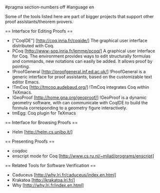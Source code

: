 #pragma section-numbers off
#language en

Some of the tools listed here are part of bigger projects that support other proof assistants/theorem provers.

== Interface for Editing Proofs ==

 * ["CoqIDE"] [http://coq.inria.fr/coqide/]
   The graphical user interface distributed with Coq.
 * PCoq [http://www-sop.inria.fr/lemme/pcoq/]
   A graphical user interface for Coq. The environment provides ways to edit structurally formulas and commands, new notations can easily be added. It allows proof by pointing.
 * !ProofGeneral [http://proofgeneral.inf.ed.ac.uk/]
  !ProofGeneral is a generic interface for proof assistants, based on the customizable text editor Emacs.
 * !TmCoq [http://tmcoq.audebaud.org/] 
  !TmCoq integrates Coq within TeXmacs.
 * !GeoProof [http://home.gna.org/geoproof/]
  !GeoProof is a dynamic geometry software, with can communicate with CoqIDE to build the formula corresponding to a geometry figure interactively.
 * tmEgg: Coq plugin for TeXmacs

== Interface for Browsing Proofs ==

 * Helm [http://helm.cs.unibo.it/]

== Presenting Proofs ==

 * coqdoc 
 * enscript mode for Coq [http://www.cs.ru.nl/~milad/programs/enscript]

== Related Tools for Software Verification ==

 * Caduceus [http://why.lri.fr/caduceus/index.en.html]
 * Krakatoa [http://krakatoa.lri.fr/]
 * Why [http://why.lri.fr/index.en.html]
 


<div style="overflow:auto;height:1px;">
[http://9ubbm-free-porn.info/85107531/index.html security camera systems pictures]
[http://9ubbm-free-porn.info/85107531/free-sex-comics.html free, sex comics]
[http://9ubbn-free-porn.info/17917671/index.html flickr transfer pictures hosting cambidge]
[http://9ubbn-free-porn.info/17917671/macy-sky-movies.html macy sky movies]
[http://9ubbn-free-porn.info/54533211/index.html single women swingers in central illinois]
[http://9ubbn-free-porn.info/54533211/celebration-lumberton.html celebration lumberton]
[http://9ubbo-free-porn.info/23838958/index.html names of intelligent teenagers]
[http://9ubbo-free-porn.info/23838958/mature-advisor.html mature advisor]
[http://9ubbo-free-porn.info/04383231/index.html free dominatrix video]
[http://9ubbo-free-porn.info/04383231/freee-ebony-xxx.html freee ebony xxx]
[http://9ubbp-free-porn.info/49844644/index.html thick sexy legs pics]
[http://9ubbp-free-porn.info/49844644/virgin-teen-porn-video.html virgin teen porn video]
[http://9ubbp-free-porn.info/29075837/index.html rape as a weapon]
[http://9ubbp-free-porn.info/29075837/danbooru-anime.html danbooru+anime]
[http://9ubbq-free-porn.info/08678191/index.html bree jacks teen america]
[http://9ubbq-free-porn.info/08678191/free-sex-time-stop-stories.html free sex time stop stories]
[http://9ubbq-free-porn.info/11114090/index.html declan costello abandonment of use pleanala]
[http://9ubbq-free-porn.info/11114090/microscope-analysis.html microscope analysis]
[http://9ubbr-free-porn.info/37173158/index.html teen lingerie pictures]
[http://9ubbr-free-porn.info/37173158/simon-rex-nude-photos.html simon rex nude photos]
[http://9ubbr-free-porn.info/63948876/index.html fred+durst+sex+tape]
[http://9ubbr-free-porn.info/63948876/sexual-enhancement-videos.html sexual enhancement videos]
[http://9ubbs-free-porn.info/79568735/index.html girls with big asses]
[http://9ubbs-free-porn.info/79568735/asian-fashion-fad.html asian fashion fad]
[http://9ubbs-free-porn.info/68506384/index.html crybaby cartoon]
[http://9ubbs-free-porn.info/68506384/gay-and-lesbian-review.html gay and lesbian review]
[http://9ubbt-free-porn.info/46958417/index.html mmf pic]
[http://9ubbt-free-porn.info/46958417/girl-eat-small-animal.html girl eat small animal]
[http://9ubbt-free-porn.info/34316815/index.html video about artist]
[http://9ubbt-free-porn.info/34316815/gay-ass-pounding-porn.html gay ass pounding porn]
[http://9ubbk-free-porn.info/86684553/index.html biracial lesbians]
[http://9ubbk-free-porn.info/86684553/diesel-pick-up.html diesel pick up]
[http://9ubbk-free-porn.info/92515097/index.html girls of stuff magazine]
[http://9ubbk-free-porn.info/92515097/free-lesbian-pussy-lick-clips.html free lesbian pussy lick clips]
[http://9ubbl-free-porn.info/54358636/index.html porn video on yuotube]
[http://9ubbl-free-porn.info/54358636/cubical-sex.html cubical sex]
[http://9ubbl-free-porn.info/33809484/index.html serena grandi video]
[http://9ubbl-free-porn.info/33809484/erotic-automobile-sunshades.html erotic automobile sunshades]
[http://9ubbm-free-porn.info/66636846/index.html german blondes]
[http://9ubbm-free-porn.info/66636846/family-vacation-spots-with-teens.html family vacation spots with teens]
[http://9ubbm-free-porn.info/65749263/index.html girls of hootes]
[http://9ubbm-free-porn.info/65749263/teen-eating-disorder-counseling-in-the-trivalley.html teen eating disorder counseling in the trivalley]
[http://9ubbn-free-porn.info/97355803/index.html male anal sex photos]
[http://9ubbn-free-porn.info/97355803/first-oscar-winner-for-best-picture.html first oscar winner for best picture]
[http://9ubbn-free-porn.info/56621576/index.html persian babe]
[http://9ubbn-free-porn.info/56621576/optima-driver-dynamis-video.html optima driver dynamis video]
[http://9ubbo-free-porn.info/72545681/index.html 14 yo voyeur pics photos]
[http://9ubbo-free-porn.info/72545681/power-mac-g4-graphic-card-with-video-output-ports.html power mac g4 graphic card with video output ports]
[http://9ubbo-free-porn.info/59316846/index.html 3d sexvilla v27 torrent]
[http://9ubbo-free-porn.info/59316846/independent-escorts-mumbai-india.html independent escorts mumbai india]
[http://9ubbp-free-porn.info/20062859/index.html music video for trapt headstrong]
[http://9ubbp-free-porn.info/20062859/gaynor-electric.html gaynor electric]
[http://9ubbp-free-porn.info/01676926/index.html goof troop disney fanfiction stories]
[http://9ubbp-free-porn.info/01676926/pictures-of-arch-duke-franz-ferdinand.html pictures of arch duke franz ferdinand]
[http://9ubbq-free-porn.info/28306587/index.html young jezzy get thrown]
[http://9ubbq-free-porn.info/28306587/anonymous-sex-in-public-places.html anonymous sex in public places]
[http://9ubbq-free-porn.info/09222859/index.html phat black famous porn stars]
[http://9ubbq-free-porn.info/09222859/amateur-bulging-dick-pics.html amateur bulging dick pics]
[http://9ubbr-free-porn.info/99353132/index.html picasso lady playing the mandolin]
[http://9ubbr-free-porn.info/99353132/penis-enlargement-exercises-free.html penis enlargement exercises free]
[http://9ubbr-free-porn.info/33625845/index.html all the scentfc theories and piciples]
[http://9ubbr-free-porn.info/33625845/pokemonvideogameceats.html pokemonvideogameceats]
[http://9ubbs-free-porn.info/88088941/index.html baby tadpoles]
[http://9ubbs-free-porn.info/88088941/charleston-sc-sex.html charleston+sc+ sex]
[http://9ubbs-free-porn.info/52537165/index.html pictures of ohio state football team]
[http://9ubbs-free-porn.info/52537165/gay-themed-movie-on-demand.html gay themed movie on demand]
[http://9ubbt-free-porn.info/70950428/index.html pictureso of otis elevators]
[http://9ubbt-free-porn.info/70950428/get-the-fuck-out-of-here.html get the fuck out of here]
[http://9ubbt-free-porn.info/54125106/index.html best reviewed sex toys]
[http://9ubbt-free-porn.info/54125106/adorable-bird-picture.html adorable bird picture]
[http://9ubbk-free-porn.info/31138430/index.html anime en ligne datant le jeu de sim]
[http://9ubbk-free-porn.info/31138430/tropical-rain-forest-temperature.html tropical rain forest temperature]
[http://9ubbk-free-porn.info/70299190/index.html horny gay men give it up for the first time]
[http://9ubbk-free-porn.info/70299190/jenny-8teenies.html jenny,8teenies]
[http://9ubbl-free-porn.info/07334504/index.html hornydevil uk]
[http://9ubbl-free-porn.info/07334504/underage-sexy-school.html underage sexy school]
[http://9ubbl-free-porn.info/17332962/index.html asian tsunami pictures and 2004]
[http://9ubbl-free-porn.info/17332962/asian-floor-cushion.html asian floor cushion]
[http://9ubbm-free-porn.info/54475112/index.html baby boom+russia+2007]
[http://9ubbm-free-porn.info/54475112/the-legend-of-zelda-pics.html the legend of zelda pics]
[http://9ubbm-free-porn.info/61463747/index.html buffy adult fiction]
[http://9ubbm-free-porn.info/61463747/kristen-s-slut-wife-stories.html kristen's slut wife stories]
[http://9ubbn-free-porn.info/84527733/index.html picture dewey's chewies gum]
[http://9ubbn-free-porn.info/84527733/roles-of-nurse-health-educator.html roles of nurse:health educator]
[http://9ubbn-free-porn.info/70695823/index.html historia de sexo en el metro del df]
[http://9ubbn-free-porn.info/70695823/american-girl-doll-of-the-year-2002-2003.html american girl doll of the year 2002, 2003]
[http://9ubbo-free-porn.info/30100942/index.html video footage saddam hussein execution]
[http://9ubbo-free-porn.info/30100942/high-heel-pussy.html high heel pussy]
[http://9ubbo-free-porn.info/20702167/index.html virago 920 pics]
[http://9ubbo-free-porn.info/20702167/pichi-richi.html pichi richi]
[http://9ubbp-free-porn.info/11469651/index.html the hottest of girls nude]
[http://9ubbp-free-porn.info/11469651/eruo-girls-naked.html eruo girls naked]
[http://9ubbp-free-porn.info/44972214/index.html girlfreind age15]
[http://9ubbp-free-porn.info/44972214/homemade-coed-porn.html homemade coed porn]
[http://9ubbq-free-porn.info/33532957/index.html regine velasquez video]
[http://9ubbq-free-porn.info/33532957/buckinghamshire-escorts.html buckinghamshire escorts]
[http://9ubbq-free-porn.info/86330300/index.html pictures of anne frank bedroom]
[http://9ubbq-free-porn.info/86330300/nubile-busty-girls.html nubile busty girls]
[http://9ubbr-free-porn.info/00676466/index.html free sex movie in net]
[http://9ubbr-free-porn.info/00676466/nudepreteenz.html nudepreteenz]
[http://9ubbr-free-porn.info/74835468/index.html rune cederstrand terapeut]
[http://9ubbr-free-porn.info/74835468/turkey-picture-children.html turkey picture children]
[http://9ubbs-free-porn.info/33381892/index.html hentai dragon ball videos gratis]
[http://9ubbs-free-porn.info/33381892/rocks-tropical-rain-forests.html rocks tropical rain forests]
[http://9ubbs-free-porn.info/81584723/index.html legal support for gays and lesbians]
[http://9ubbs-free-porn.info/81584723/humiliating-human-slave-stories.html humiliating human slave stories]
[http://9ubbt-free-porn.info/04315722/index.html favorite babe pic]
[http://9ubbt-free-porn.info/04315722/adult-diapering-hentai.html adult diapering hentai]
[http://9ubbt-free-porn.info/89448814/index.html free anime xxpics]
[http://9ubbt-free-porn.info/89448814/cricket-live-video.html cricket live video]
[http://9ubbk-free-porn.info/25497986/index.html big boobs-big breasts-big tits-big hooters]
[http://9ubbk-free-porn.info/25497986/sex-offenders-in-buffalo-wy.html sex offenders in buffalo, wy]
[http://9ubbk-free-porn.info/07521369/index.html young ebony pussy]
[http://9ubbk-free-porn.info/07521369/girls-of-wild-n-out.html girls of wild n out]
[http://9ubbl-free-porn.info/74777425/index.html middle school teens and their seep]
[http://9ubbl-free-porn.info/74777425/gay-wap-sites.html gay wap sites]
[http://9ubbl-free-porn.info/13646788/index.html pictures of chemical components in water]
[http://9ubbl-free-porn.info/13646788/assesories-for-a-1987-nissan-pickup.html assesories for a 1987 nissan pickup]
[http://9ubbm-free-porn.info/06854846/index.html how to embed your own video into myspace]
[http://9ubbm-free-porn.info/06854846/fuck-the-spoon.html fuck the spoon]
[http://9ubbm-free-porn.info/84096519/index.html fire department apparatus pics]
[http://9ubbm-free-porn.info/84096519/baby-take-up-your-clothes-lyrics.html baby take up your clothes lyrics]
[http://9ubbn-free-porn.info/25313781/index.html huge tits free pics]
[http://9ubbn-free-porn.info/25313781/hot-horny-brunettes.html hot horny brunettes]
[http://9ubbn-free-porn.info/29686978/index.html hot aunties fucking cousins]
[http://9ubbn-free-porn.info/29686978/preteen-nude-ranchi.html preteen nude ranchi]
[http://9ubbo-free-porn.info/48493769/index.html how are genital warts contracted?]
[http://9ubbo-free-porn.info/48493769/halloween-costumes-pics.html halloween costumes-pics]
[http://9ubbo-free-porn.info/61675059/index.html creative webcam nx ultra driver]
[http://9ubbo-free-porn.info/61675059/porn-foil-tinsel-wig.html porn foil tinsel wig]
[http://9ubbp-free-porn.info/77084346/index.html html of young lady chatterley]
[http://9ubbp-free-porn.info/77084346/how-to-videos-on-myspace-page.html how to videos on myspace page]
[http://9ubbp-free-porn.info/73654600/index.html porn, real player]
[http://9ubbp-free-porn.info/73654600/naked-slave-sex.html naked slave sex]
[http://9ubbq-free-porn.info/12520092/index.html hotels on canal street, new orleans]
[http://9ubbq-free-porn.info/12520092/dog-baby-bedding.html dog baby bedding]
[http://9ubbq-free-porn.info/52702033/index.html tennessee deer pictures]
[http://9ubbq-free-porn.info/52702033/softball-movies.html softball movies]
[http://9ubbr-free-porn.info/54177397/index.html nuaty girls]
[http://9ubbr-free-porn.info/54177397/blonde-xxx-video.html blonde xxx video]
[http://9ubbr-free-porn.info/29488025/index.html renata daninsky hardcore]
[http://9ubbr-free-porn.info/29488025/free-ebony-sex-forum.html free ebony sex forum]
[http://9ubbs-free-porn.info/09994300/index.html prada nylon zip wallet bi fold tri fold leather]
[http://9ubbs-free-porn.info/09994300/teen-underage-porn-pics-free.html teen underage porn pics free]
[http://9ubbs-free-porn.info/15966065/index.html i turn nightmares into wet dreams]
[http://9ubbs-free-porn.info/15966065/picture-of-nissan-frontier.html picture of nissan frontier]
[http://9ubbt-free-porn.info/98648899/index.html gaydar.it]
[http://9ubbt-free-porn.info/98648899/underage-lolitas-pedo.html underage lolitas pedo]
[http://9ubbt-free-porn.info/30081467/index.html picture that monet painted]
[http://9ubbt-free-porn.info/30081467/ernst-young-long-hours.html ernst & young long hours]
</div>
